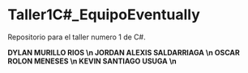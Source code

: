 # Taller1C#_EquipoEventually
Repositorio para el taller numero 1 de C#.

<strong>
  DYLAN MURILLO RIOS \n
  JORDAN ALEXIS SALDARRIAGA \n
  OSCAR ROLON MENESES \n
  KEVIN SANTIAGO USUGA \n
</strong>
